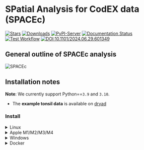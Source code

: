 # SPatial Analysis for CodEX data (SPACEc)

[![Stars](https://img.shields.io/github/stars/yuqiyuqitan/SPACEc?style=flat&logo=GitHub&color=yellow)](https://github.com/yuqiyuqitan/SPACEc/stargazers)
[![Downloads](https://pepy.tech/badge/spacec)](https://pepy.tech/project/spacec)
[![PyPI-Server](https://img.shields.io/pypi/v/spacec?logo=PyPI)](https://pypi.org/project/spacec/)
[![Documentation Status](https://readthedocs.org/projects/spacec/badge/?version=latest)](https://spacec.readthedocs.io/en/latest/?badge=latest)
[![Test Workflow](https://github.com/yuqiyuqitan/SPACEc/actions/workflows/ci.yml/badge.svg)](https://github.com/yuqiyuqitan/SPACEc/actions/workflows/ci.yml)
[![DOI:10.1101/2024.06.29.601349](https://zenodo.org/badge/doi/10.5281/zenodo.4018965.svg)](https://doi.org/10.1101/2024.06.29.601349)

## General outline of SPACEc analysis

![SPACEc](https://raw.githubusercontent.com/yuqiyuqitan/SPACEc/master/docs/overview.png)

## Installation notes

**Note**: We currently support Python==`3.9` and `3.10`.
* The **example tonsil data** is available on [dryad](https://datadryad.org/stash/share/OXTHu8fAybiINGD1S3tIVUIcUiG4nOsjjeWmrvJV-dQ)

### Install

<details><summary>Linux</summary>

SPACEc CPU

```bash
    # Create conda environment
    conda create -n spacec python==3.10
    conda activate spacec

    # Install dependencies via conda.
    conda install -c conda-forge graphviz libvips pyvips openslide-python

    # Install spacec
    pip install spacec
```

#### Continue the following steps only if you have GPU(s)

SPACEc GPU

```bash
    # Set environment variables
    conda install conda-forge::cudatoolkit=11.2.2 cudnn=8.1.0.77 -y
    # Set environment variables for the conda environment
    mkdir -p $CONDA_PREFIX/etc/conda/activate.d && \
    echo -e 'export PATH=$CONDA_PREFIX/bin:$PATH\nexport LD_LIBRARY_PATH=$CONDA_PREFIX/lib:$LD_LIBRARY_PATH' > $CONDA_PREFIX/etc/conda/activate.d/env_vars.sh && \
    chmod +x $CONDA_PREFIX/etc/conda/activate.d/env_vars.sh

    # Ensure package compatibility
    pip install protobuf==3.20.0 numpy==1.24.* tensorflow-gpu==2.8.0

    # If Pytorch does not find the GPU try:
    # pip install torch==1.12.0+cu113 torchvision==0.13.0+cu113 torchaudio==0.12.0 --extra-index-url https://download.pytorch.org/whl/cu113
```

1. For GPU-accelerated clustering via RAPIDS, note that only RTX20XX or better GPUs are supported (optional).
```bash
    conda install -c rapidsai -c conda-forge -c nvidia rapids=24.02
    pip install rapids-singlecell==0.9.5 pandas==1.5.*
```

2. To run STELLAR (optional).
```bash
    # more information please refer to https://pytorch-geometric.readthedocs.io/en/2.1.0/notes/installation.html
    pip install torch-scatter torch-sparse torch-cluster torch-spline-conv torch-geometric -f https://data.pyg.org/whl/torch-1.12.0+cu113.html
```

3. Reinstall SPACEc to be compatible with the GPU setting
```bash
    # Install spacec
    pip install spacec
```

4. Test if SPACEc loads and if your GPU is visible if you installed the GPU version. In Python:
    ```python
    import spacec as sp
    sp.hf.check_for_gpu()
    ```

* ⚠️ **IMPORTANT**: always import `spacec` first before importing any other packages

</details>


<details><summary>Apple M1/M2/M3/M4</summary>


SPACEc CPU:

```bash
    conda create -n spacec
    conda activate spacec

    # Set environment; Apple specific
    conda config --env --set subdir osx-64

    # Install Python via conda
    conda install python==3.10

    # Install dependencies via conda.
    conda install -c conda-forge graphviz libvips pyvips openslide-python

    # Install spacec
    pip install spacec

    # Ensure compatiable version
    conda install tensorflow=2.10.0
    pip uninstall werkzeug -y
    pip install numpy==1.26.4 werkzeug==2.3.8
```

SPACEc GPU:
Mac GPU support remains problematic, we recommend you use Linux system for GPU acceleration.

* ⚠️ **IMPORTANT**: always import `spacec` first before importing any other packages
* ⚠️ **IMPORTANT**: At the moment, the SPACEc environment is incompatible with cellpose if run on an Apple Silicon Mac. If cellpose is needed, consider the following options: use the SPACEc Docker image, run on a Linux or Windows machine instead, run cellpose segmentation outside SPACEc and import your data to SPACEc. We hope to provide an Apple Silicon-compatible environment soon. 

</details>

<details><summary>Windows</summary>

Although SPACEc can run directly on Windows systems, we highly recommend running it in WSL. If you are unfamiliar with WSL, you can find more information on how to use and install it here: https://learn.microsoft.com/en-us/windows/wsl/install If you decide to use WSL, follow the Linux instructions.

If you plan to continue with the native Windows environment
1. One of the segmentation tools within SPACEc neeeds a C++ compiler. If your environment doesn't have it already, the easiest way is to:
    1. Download the community version of Visual Studio from the official Microsoft website: [https://visualstudio.microsoft.com](https://visualstudio.microsoft.com/). After installing the software on your system, select the following options to install the components needed for C++ development (see screenshots)

        ![image](https://github.com/user-attachments/assets/ca35fe30-8deb-448f-bac7-688774b770aa)

        ![image 1](https://github.com/user-attachments/assets/f4344363-5a31-4695-b75c-5ed8c416b7c2)

    2. In the meantime, you can already install libvips ([https://www.libvips.org/](https://www.libvips.org/)) by downloading the pre-compiled Windows binaries from this repository: https://github.com/libvips/build-win64-mxe/releases/tag/v8.16.0 and adding them to your PATH. If you are unsure about which version to choose, [vips-dev-w64-all-8.16.0.zip](https://github.com/libvips/build-win64-mxe/releases/download/v8.16.0/vips-dev-w64-all-8.16.0.zip) should work for you.
    3. Unpack the zip file and add the directory to your PATH environment. If you don’t know how to do that, consider watching this tutorial video that explains the process: [https://www.youtube.com/watch?v=O5iBsdAd1_w](https://www.youtube.com/watch?v=O5iBsdAd1_w)

SPACEc CPU:

```bash
    # Create conda environment
    conda create -n spacec python==3.10
    conda activate spacec

    # Install dependencies via conda.
    conda install -c conda-forge graphviz

    # Install spacec
    pip install spacec
```

SPACEc GPU:
```bash
    conda install conda-forge::cudatoolkit=11.2.2 cudnn=8.1.0.77 -y

    mkdir %CONDA_PREFIX%\etc\conda\activate.d && (
    echo @echo off > %CONDA_PREFIX%\etc\conda\activate.d\env_vars.bat
    echo set PATH=%CONDA_PREFIX%\bin;%PATH% >> %CONDA_PREFIX%\etc\conda\activate.d\env_vars.bat
    echo set LD_LIBRARY_PATH=%CONDA_PREFIX%\lib;%LD_LIBRARY_PATH% >> %CONDA_PREFIX%\etc\conda\activate.d\env_vars.bat
    )

    # If Pytorch does not find the GPU try:
    # pip install torch==1.12.0+cu113 torchvision==0.13.0+cu113 torchaudio==0.12.0 --extra-index-url https://download.pytorch.org/whl/cu113
```

Reinstall SPACEc to be compatible with the GPU setting
```bash
    # Install spacec
    pip install spacec
```

Test if SPACEc loads and if your GPU is visible if you installed the GPU version.
```python
    import spacec as sp
    sp.hf.check_for_gpu()
```

* ⚠️ **IMPORTANT**: always import `spacec` first before importing any other packages
</details>


<details><summary>Docker</summary>
If you encounter installation issues or prefer a containerized setup, use the SPACEc Docker image: https://hub.docker.com/r/tkempchen/spacec. You can also build or modify it using the repository's Dockerfiles.

```bash
# Run CPU version:
docker pull tkempchen/spacec:cpu
docker run -p 8888:8888 -p 5100:5100 tkempchen/spacec:cpu

# Run CPU version on Mac with M chip:
docker pull tkempchen/spacec:cpu
docker run -p --platform linux/amd64 8888:8888 -p 5100:5100 tkempchen/spacec:cpu

# Or run GPU version:
docker pull tkempchen/spacec:gpu
docker run --gpus all -p 8888:8888 -p 5100:5100 tkempchen/spacec:gpu
```
</details>

